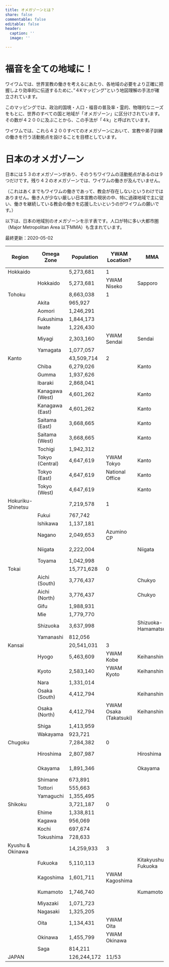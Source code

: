 ```yaml
---
title: オメガゾーンとは？
share: false
commentable: false
editable: false
header:
  caption: ''
  image: ''

---
```

# 福音を全ての地域に！

ワイワムでは、世界宣教の働きを考えるにあたり、各地域の必要をより正確に把握しより効率的に伝道するために、”４Kマッピング”という地図理解の手法が確立されています。

このマッピングでは、政治的国境・人口・福音の普及率・霊的、物理的なニーズをもとに、世界のすべての国と地域が「オメガゾーン」に区分けされています。その数が４２００に及ぶことから、この手法が「４k」と呼ばれています。

ワイワムでは、これら４２００すべてのオメガゾーンにおいて、宣教や弟子訓練の働きを行う活動拠点を設けることを目標としています。

# 日本のオメガゾーン

日本には５３のオメガゾーンがあり、そのうちワイワムの活動拠点があるのは９つだけです。残り４２のオメガゾーンでは、ワイワムの働きが及んでいません。

（これはあくまでもワイワムの働きであって、教会が存在しないというわけではありません。働き人が少ない厳しい日本宣教の現状の中、特に過疎地域で主に従い、働きを継続している教会の働きを応援したいというのがワイワムの願いです。）

以下は、日本の地域別のオメガゾーンを示す表です。人口が特に多い大都市圏（Major Metropolitan Area 以下MMA）も含まれています。

最終更新：2020-05-02

| Region | Omega Zone | Population | YWAM Location? | MMA | MMA Population (Rank) |
| --- | --- | --- | --- | --- | --- |
| Hokkaido |  | 5,273,681 | 1 |  |  |
|  | Hokkaido | 5,273,681 | YWAM Niseko | Sapporo | 2,636,254 (6th) |
| Tohoku |  | 8,663,038 | 1 |  |  |
|  | Akita | 965,927 |  |  |  |
|  | Aomori | 1,246,291 |  |  |  |
|  | Fukushima | 1,844,173 |  |  |  |
|  | Iwate | 1,226,430 |  |  |  |
|  | Miyagi | 2,303,160 | YWAM Sendai | Sendai | 2,256,964 (7th) |
|  | Yamagata | 1,077,057 |  |  |  |
| Kanto |  | 43,509,714 | 2 |  |  |
|  | Chiba | 6,279,026 |  | Kanto |  |
|  | Gumma | 1,937,626 |  |  |  |
|  | Ibaraki | 2,868,041 |  |  |  |
|  | Kanagawa (West) | 4,601,262 |  | Kanto |  |
|  | Kanagawa (East) | 4,601,262 |  | Kanto |  |
|  | Saitama (East) | 3,668,665 |  | Kanto |  |
|  | Saitama (West) | 3,668,665 |  | Kanto |  |
|  | Tochigi | 1,942,312 |  |  |  |
|  | Tokyo (Central) | 4,647,619 | YWAM Tokyo | Kanto | 37,273,866 (1st) |
|  | Tokyo (East) | 4,647,619 | National Office | Kanto |  |
|  | Tokyo (West) | 4,647,619 |  | Kanto |  |
| Hokuriku-Shinetsu |  | 7,219,578 | 1 |  |  |
|  | Fukui | 767,742 |  |  |  |
|  | Ishikawa | 1,137,181 |  |  |  |
|  | Nagano | 2,049,653 | Azumino CP |  |  |
|  | Niigata | 2,222,004 |  | Niigata | 1,395,612 (11th) |
|  | Toyama | 1,042,998 |  |  |  |
| Tokai |  | 15,771,628 | 0 |  |  |
|  | Aichi (South) | 3,776,437 |  | Chukyo | 9,363,221 (3rd) |
|  | Aichi (North) | 3,776,437 |  | Chukyo |  |
|  | Gifu | 1,988,931 |  |  |  |
|  | Mie | 1,779,770 |  |  |  |
|  | Shizuoka | 3,637,998 |  | Shizuoka-Hamamatsu | 2,842,151 (5th) |
|  | Yamanashi | 812,056 |  |  |  |
| Kansai |  | 20,541,031 | 3 |  |  |
|  | Hyogo | 5,463,609 | YWAM Kobe | Keihanshin |  |
|  | Kyoto | 2,583,140 | YWAM Kyoto | Keihanshin |  |
|  | Nara | 1,331,014 |  |  |  |
|  | Osaka (South) | 4,412,794 |  | Keihanshin | 19,302,746 (2nd) |
|  | Osaka (North) | 4,412,794 | YWAM Osaka (Takatsuki) | Keihanshin |  |
|  | Shiga | 1,413,959 |  |  |  |
|  | Wakayama | 923,721 |  |  |  |
| Chugoku |  | 7,284,382 | 0 |  |  |
|  | Hiroshima | 2,807,987 |  | Hiroshima | 2,096,745 (8th) |
|  | Okayama | 1,891,346 |  | Okayama | 1,639,414 (9th) |
|  | Shimane | 673,891 |  |  |  |
|  | Tottori | 555,663 |  |  |  |
|  | Yamaguchi | 1,355,495 |  |  |  |
| Shikoku |  | 3,721,187 | 0 |  |  |
|  | Ehime | 1,338,811 |  |  |  |
|  | Kagawa | 956,069 |  |  |  |
|  | Kochi | 697,674 |  |  |  |
|  | Tokushima | 728,633 |  |  |  |
| Kyushu & Okinawa |  | 14,259,933 | 3 |  |  |
|  | Fukuoka | 5,110,113 |  | Kitakyushu-Fukuoka | 5,538,142 (4th) |
|  | Kagoshima | 1,601,711 | YWAM Kagoshima |  |  |
|  | Kumamoto | 1,746,740 |  | Kumamoto | 1,492,975 (10th) |
|  | Miyazaki | 1,071,723 |  |  |  |
|  | Nagasaki | 1,325,205 |  |  |  |
|  | Oita | 1,134,431 | YWAM Oita |  |  |
|  | Okinawa | 1,455,799 | YWAM Okinawa |  |  |
|  | Saga | 814,211 |  |  |  |
| JAPAN |  | 126,244,172 | 11/53 |  |  |

